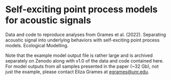 # Self-exciting point process models for acoustic signals
Data and code to reproduce analyses from Grames et al. (2022). Separating acoustic signal into underlying behaviors with self-exciting point process models. Ecological Modelling. 

Note that the example model output file is rather large and is archived separately on Zenodo along with v1.0 of the data and code contained here. For model outputs from all samples presented in the paper (~32 Gb), not just the example, please contact Eliza Grames at egrames@unr.edu. 
